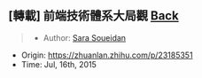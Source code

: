 ## [轉載] 前端技術體系大局觀 [Back](./../post.md)

> - Author: [Sara Soueidan](https://www.zhihu.com/people/zhangxin840)
- Origin: https://zhuanlan.zhihu.com/p/23185351
- Time: Jul, 16th, 2015
